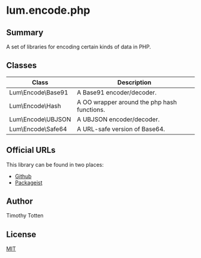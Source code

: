 # lum.encode.php

## Summary

A set of libraries for encoding certain kinds of data in PHP.

## Classes

| Class                   | Description                                       |
| ----------------------- | ------------------------------------------------- |
| Lum\Encode\Base91       | A Base91 encoder/decoder.                         |
| Lum\Encode\Hash         | A OO wrapper around the php hash functions.       |
| Lum\Encode\UBJSON       | A UBJSON encoder/decoder.                         |
| Lum\Encode\Safe64       | A URL-safe version of Base64.                     |

## Official URLs

This library can be found in two places:

 * [Github](https://github.com/supernovus/lum.encode.php)
 * [Packageist](https://packagist.org/packages/lum/lum-encode)

## Author

Timothy Totten

## License

[MIT](https://spdx.org/licenses/MIT.html)

